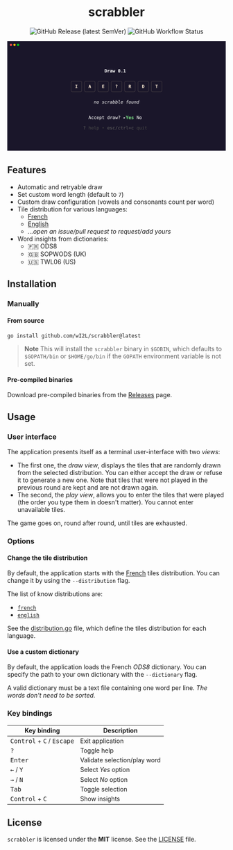 <h1 align=center>scrabbler</h1>

<p align=center></p>
<p align=center>
    <img alt="GitHub Release (latest SemVer)" src="https://img.shields.io/github/v/release/wI2L/scrabbler">
    <img alt="GitHub Workflow Status" src="https://img.shields.io/github/actions/workflow/status/wI2L/scrabbler/ci.yml">
</p>

![](https://github.com/wI2L/scrabbler/blob/master/scrabbler.gif)

## Features

- Automatic and retryable draw
- Set custom word length (default to `7`)
- Custom draw configuration (vowels and consonants count per word)
- Tile distribution for various languages:
  - [French](https://en.wikipedia.org/wiki/Scrabble_letter_distributions#French)
  - [English](https://en.wikipedia.org/wiki/Scrabble_letter_distributions#English)
  - *...open an issue/pull request to request/add yours*
- Word insights from dictionaries:
  - 🇫🇷 ODS8
  - 🇬🇧 SOPWODS (UK)
  - 🇺🇸 TWL06 (US)

## Installation

### Manually

#### From source

```shell
go install github.com/wI2L/scrabbler@latest
```

> **Note**
> This will install the `scrabbler` binary in `$GOBIN`, which defaults to `$GOPATH/bin` or `$HOME/go/bin` if the `GOPATH` environment variable is not set.

#### Pre-compiled binaries

Download pre-compiled binaries from the [Releases](https://github.com/wI2L/scrabbler/releases) page.

## Usage

### User interface

The application presents itself as a terminal user-interface with two *views*:

- The first one, the *draw view*, displays the tiles that are randomly drawn from the selected distribution. You can either accept the draw or refuse it to generate a new one. Note that tiles that were not played in the previous round are kept and are not drawn again.
- The second, the *play view*, allows you to enter the tiles that were played (the order you type them in doesn't matter). You cannot enter unavailable tiles.

The game goes on, round after round, until tiles are exhausted.

### Options

#### Change the tile distribution

By default, the application starts with the [French](https://en.wikipedia.org/wiki/Scrabble_letter_distributions#French) tiles distribution. You can change it by using the `--distribution` flag.

The list of know distributions are:
- [`french`](https://github.com/wI2L/scrabbler/blob/master/cmd/distribution.go#L23)
- [`english`](https://github.com/wI2L/scrabbler/blob/master/cmd/distribution.go#L68)

See the [distribution.go](https://github.com/wI2L/scrabbler/blob/master/cmd/distribution.go) file, which define the tiles distribution for each language.

#### Use a custom dictionary

By default, the application loads the French *ODS8* dictionary. You can specify the path to your own dictionary with the `--dictionary` flag.

A valid dictionary must be a text file containing one word per line. *The words don't need to be sorted.*

### Key bindings

| Key binding                                           | Description                  |
|-------------------------------------------------------|------------------------------|
| <kbd>Control</kbd> + <kbd>C</kbd> / <kbd>Escape</kbd> | Exit application             |
| <kbd>?</kbd>                                          | Toggle help                  |
| <kbd>Enter</kbd>                                      | Validate selection/play word |
| <kbd>←</kbd> / <kbd>Y</kbd>                           | Select *Yes* option          |
| <kbd>→</kbd> / <kbd>N</kbd>                           | Select *No* option           |
| <kbd>Tab</kbd>                                        | Toggle selection             |
| <kbd>Control</kbd> + <kbd>C</kbd>                     | Show insights                |

## License

`scrabbler` is licensed under the **MIT** license. See the [LICENSE](LICENSE) file.